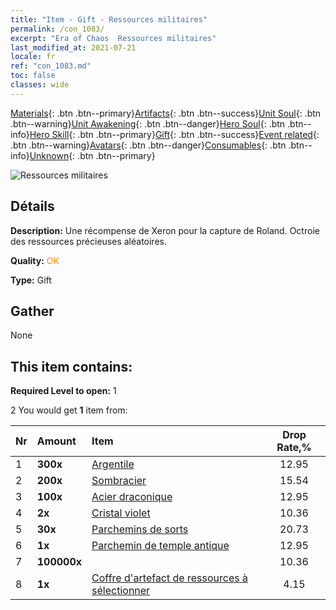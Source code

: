 ```yaml
---
title: "Item - Gift - Ressources militaires"
permalink: /con_1083/
excerpt: "Era of Chaos  Ressources militaires"
last_modified_at: 2021-07-21
locale: fr
ref: "con_1083.md"
toc: false
classes: wide
---
```

 [Materials](/ItemsFR/){: .btn .btn--primary}[Artifacts](/ItemsFR/Artifacts/){: .btn .btn--success}[Unit Soul](/ItemsFR/UnitSoul/){: .btn .btn--warning}[Unit Awakening](/ItemsFR/UnitAwakening/){: .btn .btn--danger}[Hero Soul](/ItemsFR/HeroSoul/){: .btn .btn--info}[Hero Skill](/ItemsFR/HeroSkill/){: .btn .btn--primary}[Gift](/ItemsFR/Gift/){: .btn .btn--success}[Event related](/ItemsFR/Events/){: .btn .btn--warning}[Avatars](/ItemsFR/Avatars/){: .btn .btn--danger}[Consumables](/ItemsFR/Consumables/){: .btn .btn--info}[Unknown](/ItemsFR/Unknown/){: .btn .btn--primary}

 ![Ressources militaires](/images/t/i_907132.png)

## Détails
 **Description:** Une récompense de Xeron pour la capture de Roland. Octroie des ressources précieuses aléatoires.

 **Quality:** <span style="color: #FF8C00">OK</span>

 **Type:** Gift

## Gather

  None

## This item contains:

 **Required Level to open:** 1

 2 You would get **1** item  from:

  | Nr | Amount |     Item    | Drop Rate,% |
  |:---|:-------|:------------|:---------:|
  | 1 |  **300x** | [Argentile](/ItemsFR/con_882/) | 12.95 | 
  | 2 |  **200x** | [Sombracier](/ItemsFR/con_881/) | 15.54 | 
  | 3 |  **100x** | [Acier draconique](/ItemsFR/con_880/) | 12.95 | 
  | 4 |  **2x** | [Cristal violet](/ItemsFR/con_720/) | 10.36 | 
  | 5 |  **30x** | [Parchemins de sorts](/ItemsFR/con_694/) | 20.73 | 
  | 6 |  **1x** | [Parchemin de temple antique](/ItemsFR/con_697/) | 12.95 | 
  | 7 |  **100000x** | <i class="fas fa-coins"/> | 10.36 | 
  | 8 |  **1x** | [Coffre d'artefact de ressources à sélectionner](/ItemsFR/con_1084/) | 4.15 | 
